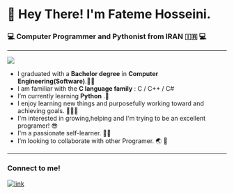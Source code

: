 # :wave: Hey There! I'm Fateme Hosseini.  #
###  :computer: Computer Programmer and Pythonist from IRAN  :iran:  :computer: ###
---

 ![](https://st2.depositphotos.com/1032577/5312/i/380/depositphotos_53128333-stock-photo-about-me-sign.jpg)
- I graduated with a **Bachelor degree** in **Computer Engineering(Software)**.👩‍🎓
- I am familiar with the **C language family** : C / C++ / C#
- I’m currently learning  **Python** .:snake:
- I enjoy learning new things and purposefully working toward and achieving goals. :muscle::muscle::muscle:
- I'm interested in growing,helping and I'm trying to be an excellent programer! :sunglasses:
- I'm a passionate self-learner. :woman_technologist:
- I’m looking to collaborate with other Programer. :earth_asia: :handshake:

---
### Connect to me! ###
[![link](https://user-images.githubusercontent.com/30872684/141521209-6d984deb-5370-4f86-aa9e-87f95ea508d9.png)][1]

[1]: https://www.linkedin.com/in/fateme-hosseini-183aa2133




